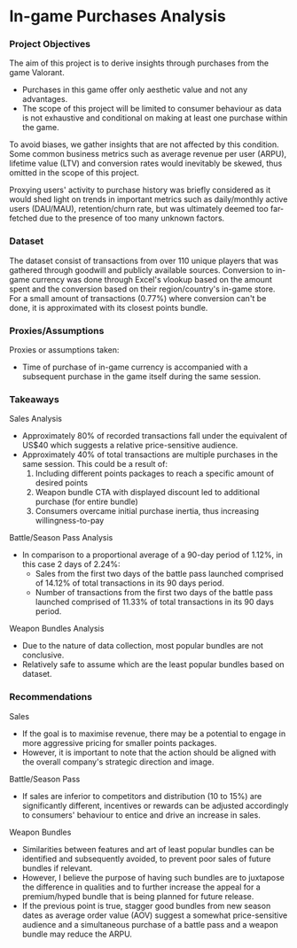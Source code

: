 # In-game Purchases Analysis

### Project Objectives
The aim of this project is to derive insights through purchases from the game Valorant. 
- Purchases in this game offer only aesthetic value and not any advantages.
- The scope of this project will be limited to consumer behaviour as data is not exhaustive and conditional on making at least one purchase within the game. 

To avoid biases, we gather insights that are not affected by this condition.
Some common business metrics such as average revenue per user (ARPU), lifetime value (LTV) and conversion rates would inevitably be skewed, thus omitted in the scope of this project. 

Proxying users' activity to purchase history was briefly considered as it would shed light on trends in important metrics such as daily/monthly active users (DAU/MAU), retention/churn rate, but was ultimately deemed too far-fetched due to the presence of too many unknown factors.

### Dataset
The dataset consist of transactions from over 110 unique players that was gathered through goodwill and publicly available sources.
Conversion to in-game currency was done through Excel's vlookup based on the amount spent and the conversion based on their region/country's in-game store. 
For a small amount of transactions (0.77%) where conversion can't be done, it is approximated with its closest points bundle.

### Proxies/Assumptions
Proxies or assumptions taken:
- Time of purchase of in-game currency is accompanied with a subsequent purchase in the game itself during the same session.


### Takeaways
Sales Analysis
- Approximately 80% of recorded transactions fall under the equivalent of US$40 which suggests a relative price-sensitive audience.
- Approximately 40% of total transactions are multiple purchases in the same session. This could be a result of:
	1. Including different points packages to reach a specific amount of desired points
	2. Weapon bundle CTA with displayed discount led to additional purchase (for entire bundle)
	3. Consumers overcame initial purchase inertia, thus increasing willingness-to-pay

Battle/Season Pass Analysis
- In comparison to a proportional average of a 90-day period of 1.12%, in this case 2 days of 2.24%:
	- Sales from the first two days of the battle pass launched comprised of 14.12% of total transactions in its 90 days period.
	- Number of transactions from the first two days of the battle pass launched comprised of 11.33% of total transactions in its 90 days period. 

Weapon Bundles Analysis
- Due to the nature of data collection, most popular bundles are not conclusive.
- Relatively safe to assume which are the least popular bundles based on dataset.


### Recommendations
Sales
- If the goal is to maximise revenue, there may be a potential to engage in more aggressive pricing for smaller points packages.
- However, it is important to note that the action should be aligned with the overall company's strategic direction and image.

Battle/Season Pass
- If sales are inferior to competitors and distribution (10 to 15%) are significantly different, incentives or rewards can be adjusted accordingly to consumers' behaviour to entice and drive an increase in sales.

Weapon Bundles
- Similarities between features and art of least popular bundles can be identified and subsequently avoided, to prevent poor sales of future bundles if relevant. 
- However, I believe the purpose of having such bundles are to juxtapose the difference in qualities and to further increase the appeal for a premium/hyped bundle that is being planned for future release.
- If the previous point is true, stagger good bundles from new season dates as average order value (AOV) suggest a somewhat price-sensitive audience and a simultaneous purchase of a battle pass and a weapon bundle may reduce the ARPU.

